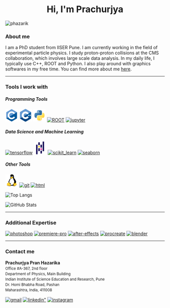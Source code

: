 <h1 align="center">Hi, I'm Prachurjya</h1>  

<p align="left"> <img src="https://komarev.com/ghpvc/?username=phazarik&label=Profile%20views&color=0e75b6&style=flat" alt="phazarik" /> </p>

### About me
I am a PhD student from IISER Pune. I am currently working in the field of experimental particle physics. I study proton-proton collisions at the CMS collaboration, which involves large scale data analysis.  In my daily life, I typically use C++, ROOT and Python. I also play around with graphics softwares in my free time. You can find more about me <a href="https://phazarik.github.io/index.html" target="_blank">here</a>.

---
### Tools I work with

##### Programming Tools
<p align="left">
<a href="https://www.cprogramming.com/" target="_blank" rel="noreferrer"> <img src="https://raw.githubusercontent.com/devicons/devicon/master/icons/c/c-original.svg" alt="c" width="40" height="40"/></a>
<a href="https://www.w3schools.com/cpp/" target="_blank" rel="noreferrer"> <img src="https://raw.githubusercontent.com/devicons/devicon/master/icons/cplusplus/cplusplus-original.svg" alt="cplusplus" width="40" height="40"/></a>
<a href="https://www.python.org" target="_blank" rel="noreferrer"> <img src="https://raw.githubusercontent.com/devicons/devicon/master/icons/python/python-original.svg" alt="python" width="40" height="40"/></a>
<a href="https://root.cern/" target="_blank" rel="noreferrer"> <img src="https://root.cern/img/logos/ROOT_Logo/logos/linux/linux-icon-96.png" alt="ROOT" width="40" height="40"/></a>
 <a href="https://jupyter.org/" target="_blank" rel="noreferrer"> <img src="https://jupyter.org/assets/logos/rectanglelogo-greytext-orangebody-greymoons.svg" alt="jupyter" height="40"/></a>
</p> 

##### Data Science and Machine Learning
<p align="left">
<a href="https://www.tensorflow.org" target="_blank" rel="noreferrer"> <img src="https://www.vectorlogo.zone/logos/tensorflow/tensorflow-icon.svg" alt="tensorflow" width="40" height="40"/></a>
<a href="https://pandas.pydata.org/" target="_blank" rel="noreferrer"> <img src="https://raw.githubusercontent.com/devicons/devicon/2ae2a900d2f041da66e950e4d48052658d850630/icons/pandas/pandas-original.svg" alt="pandas" width="40" height="40"/></a>
<a href="https://scikit-learn.org/" target="_blank" rel="noreferrer"> <img src="https://upload.wikimedia.org/wikipedia/commons/0/05/Scikit_learn_logo_small.svg" alt="scikit_learn" width="40" height="40"/></a>
<a href="https://seaborn.pydata.org/" target="_blank" rel="noreferrer"> <img src="https://seaborn.pydata.org/_images/logo-mark-lightbg.svg" alt="seaborn" width="40" height="40"/></a>
</p>

##### Other Tools
<p align="left">
<a href="https://www.linux.org/" target="_blank" rel="noreferrer"> <img src="https://raw.githubusercontent.com/devicons/devicon/master/icons/linux/linux-original.svg" alt="linux" width="40" height="40"/></a>
<a href="https://git-scm.com/" target="_blank" rel="noreferrer"> <img src="https://www.vectorlogo.zone/logos/git-scm/git-scm-icon.svg" alt="git" width="40" height="40"/></a>
<a href="https://html.com/" target="_blank" rel="noreferrer"> <img src="https://www.w3.org/html/logo/downloads/HTML5_Logo_64.png" alt="html" width="40" height="40"/></a>
</p>

![Top Langs](https://github-readme-stats.vercel.app/api/top-langs?username=phazarik&show_icons=true&locale=en&layout=compact)

![GitHub Stats](https://github-readme-stats.vercel.app/api?username=phazarik&hide=contribs,prs&show_icons=true)

---
### Additional Expertise
<p align="left">
<a href="https://www.adobe.com/apps/all/all-platforms" target="_blank" rel="noreferrer"> <img src="https://www.adobe.com/cc-shared/assets/img/product-icons/svg/photoshop-40.svg" alt="photoshop" width="40" height="40"/></a>
<a href="https://www.adobe.com/apps/all/all-platforms" target="_blank" rel="noreferrer"> <img src="https://www.adobe.com/cc-shared/assets/img/product-icons/svg/premiere-pro-40.svg" alt="premiere-pro" width="40" height="40"/></a>
<a href="https://www.adobe.com/apps/all/all-platforms" target="_blank" rel="noreferrer"> <img src="https://www.adobe.com/cc-shared/assets/img/product-icons/svg/after-effects-40.svg" alt="after-effects" width="40" height="40"/></a>
<a href="https://procreate.art/" target="_blank" rel="noreferrer"> <img src="https://procreate-assets-cdn.procreate.com/assets/procreate.D0fS5-Eq.png" alt="procreate" width="40" height="40"/></a>
<a href="https://www.blender.org/" target="_blank" rel="noreferrer"> <img src="https://download.blender.org/branding/community/blender_community_badge_white.svg" alt="blender" width="40" height="40"/></a>
</p>

---
### Contact me

**Prachurjya Pran Hazarika** <br>
<small>Office #A-367, 2nd floor <br>
Department of Physics, Main Building <br> 
Indian Institute of Science Education and Research, Pune  <br>
Dr. Homi Bhabha Road, Pashan  <br>
Maharashtra, India, 411008
</small>

<p align="left">  
<a href="mailto:prachurjya.hazarika@students.iiserpune.ac.in" target="blank"><img align="center" src="https://lh3.googleusercontent.com/0rpHlrX8IG77awQMuUZpQ0zGWT7HRYtpncsuRnFo6V3c8Lh2hPjXnEuhDDd-OsLz1vua4ld2rlUYFAaBYk-rZCODmi2eJlwUEVsZgg" alt="gmail" height="40" width="40" /></a>  
<a href="https://linkedin.com/in/prachurjya-hazarika" target="blank"><img align="center" src="https://raw.githubusercontent.com/rahuldkjain/github-profile-readme-generator/master/src/images/icons/Social/linked-in-alt.svg" alt=linkedin" height="30" width="40" /></a>  
<a href="https://instagram.com/obi_art_kenobi" target="blank"><img align="center" src="https://raw.githubusercontent.com/rahuldkjain/github-profile-readme-generator/master/src/images/icons/Social/instagram.svg" alt="instagram" height="30" width="40" /></a>  
</p>
